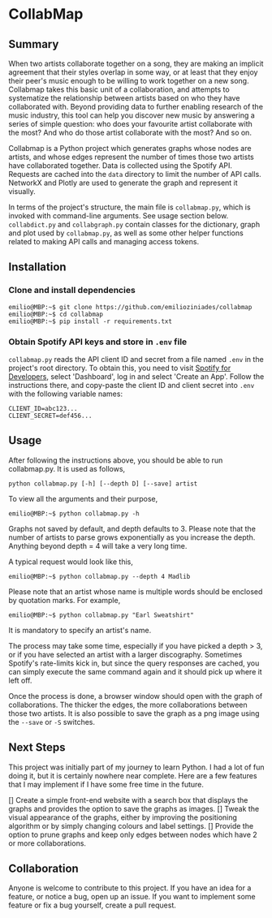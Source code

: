 # CollabMap

## Summary 

When two artists collaborate together on a song, they are making an implicit agreement that their styles overlap in some way, or at least that they enjoy their peer's music enough to be willing to work together on a new song. Collabmap takes this basic unit of a collaboration, and attempts to systematize the relationship between artists based on who they have collaborated with. Beyond providing data to further enabling research of the music industry, this tool can help you discover new music by answering a series of simple question: who does your favourite artist collaborate with the most? And who do those artist collaborate with the most? And so on.

Collabmap is a Python project which generates graphs whose nodes are artists, and whose edges represent the number of times those two artists have collaborated together. Data is collected using the Spotify API. Requests are cached into the `data` directory to limit the number of API calls. NetworkX and Plotly are used to generate the graph and represent it visually.

In terms of the project's structure, the main file is `collabmap.py`, which is invoked with command-line arguments. See usage section below. `collabdict.py` and `collabgraph.py` contain classes for the dictionary, graph and plot used by `collabmap.py`, as well as some other helper functions related to making API calls and managing access tokens.

## Installation 

### Clone and install dependencies

```console
emilio@MBP:~$ git clone https://github.com/emilioziniades/collabmap
emilio@MBP:~$ cd collabmap
emilio@MBP:~$ pip install -r requirements.txt

```

### Obtain Spotify API keys and store in `.env` file

`collabmap.py` reads the API client ID and secret from a file named `.env` in the project's root directory. To obtain this, you need to visit [Spotify for Developers](https://developer.spotify.com/), select 'Dashboard', log in and select 'Create an App'. Follow the instructions there, and copy-paste the client ID and client secret into `.env` with the following variable names:

```
CLIENT_ID=abc123...
CLIENT_SECRET=def456...
```

## Usage

After following the instructions above, you should be able to run collabmap.py. It is used as follows,

```
python collabmap.py [-h] [--depth D] [--save] artist
```

To view all the arguments and their purpose,
```console
emilio@MBP:~$ python collabmap.py -h
```

Graphs not saved by default, and depth defaults to 3. Please note that the number of artists to parse grows exponentially as you increase the depth. Anything beyond depth = 4 will take a very long time.

A typical request would look like this,

```console
emilio@MBP:~$ python collabmap.py --depth 4 Madlib
```

Please note that an artist whose name is multiple words should be enclosed by quotation marks. For example,

```console
emilio@MBP:~$ python collabmap.py "Earl Sweatshirt"
```

It is mandatory to specify an artist's name.

The process may take some time, especially if you have picked a depth > 3, or if you have selected an artist with a larger discography. Sometimes Spotify's rate-limits kick in, but since the query responses are cached, you can simply execute the same command again and it should pick up where it left off.

Once the process is done, a browser window should open with the graph of collaborations. The thicker the edges, the more collaborations between those two artists. It is also possible to save the graph as a png image using the `--save` or `-S` switches.

## Next Steps

This project was initially part of my journey to learn Python. I had a lot of fun doing it, but it is certainly nowhere near complete. Here are a few features that I may implement if I have some free time in the future.

[] Create a simple front-end website with a search box that displays the graphs and provides the option to save the graphs as images.
[] Tweak the visual appearance of the graphs, either by improving the positioning algorithm or by simply changing colours and label settings.
[] Provide the option to prune graphs and keep only edges between nodes which have 2 or more collaborations.


## Collaboration

Anyone is welcome to contribute to this project. If you have an idea for a feature, or notice a bug, open up an issue. If you want to implement some feature or fix a bug yourself, create a pull request.
